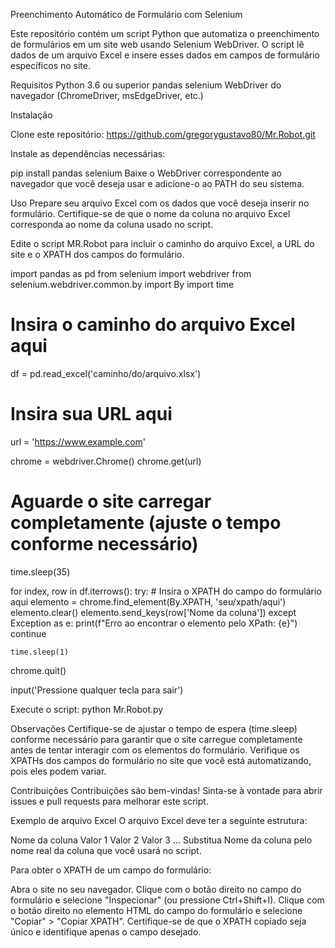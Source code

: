 Preenchimento Automático de Formulário com Selenium

Este repositório contém um script Python que automatiza o preenchimento de formulários em um site web usando Selenium WebDriver. O script lê dados de um arquivo Excel e insere esses dados em campos de formulário específicos no site.

Requisitos
Python 3.6 ou superior
pandas
selenium
WebDriver do navegador (ChromeDriver, msEdgeDriver, etc.)

Instalação

Clone este repositório:
https://github.com/gregorygustavo80/Mr.Robot.git

Instale as dependências necessárias:

pip install pandas selenium
Baixe o WebDriver correspondente ao navegador que você deseja usar e adicione-o ao PATH do seu sistema. 

Uso
Prepare seu arquivo Excel com os dados que você deseja inserir no formulário. Certifique-se de que o nome da coluna no arquivo Excel corresponda ao nome da coluna usado no script.

Edite o script MR.Robot para incluir o caminho do arquivo Excel, a URL do site e o XPATH dos campos do formulário.

import pandas as pd
from selenium import webdriver
from selenium.webdriver.common.by import By
import time

# Insira o caminho do arquivo Excel aqui
df = pd.read_excel('caminho/do/arquivo.xlsx')

# Insira sua URL aqui
url = 'https://www.example.com'

chrome = webdriver.Chrome()
chrome.get(url)

# Aguarde o site carregar completamente (ajuste o tempo conforme necessário)
time.sleep(35)

for index, row in df.iterrows():
    try:
        # Insira o XPATH do campo do formulário aqui
        elemento = chrome.find_element(By.XPATH, 'seu/xpath/aqui')
        elemento.clear()
        elemento.send_keys(row['Nome da coluna'])
    except Exception as e:
        print(f"Erro ao encontrar o elemento pelo XPath: {e}")
        continue

    time.sleep(1)

chrome.quit()

input('Pressione qualquer tecla para sair')

Execute o script:
python Mr.Robot.py

Observações
Certifique-se de ajustar o tempo de espera (time.sleep) conforme necessário para garantir que o site carregue completamente antes de tentar interagir com os elementos do formulário.
Verifique os XPATHs dos campos do formulário no site que você está automatizando, pois eles podem variar.

Contribuições
Contribuições são bem-vindas! Sinta-se à vontade para abrir issues e pull requests para melhorar este script.

Exemplo de arquivo Excel
O arquivo Excel deve ter a seguinte estrutura:

Nome da coluna
Valor 1
Valor 2
Valor 3
...
Substitua Nome da coluna pelo nome real da coluna que você usará no script.

Para obter o XPATH de um campo do formulário:

Abra o site no seu navegador.
Clique com o botão direito no campo do formulário e selecione "Inspecionar" (ou pressione Ctrl+Shift+I).
Clique com o botão direito no elemento HTML do campo do formulário e selecione "Copiar" > "Copiar XPATH".
Certifique-se de que o XPATH copiado seja único e identifique apenas o campo desejado.

